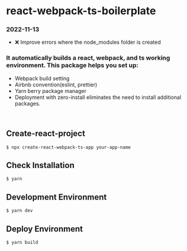 # react-webpack-ts-boilerplate

### 2022-11-13

-   ❌ Improve errors where the node_modules folder is created

### It automatically builds a react, webpack, and ts working environment. This package helps you set up:

-   Webpack build setting
-   Airbnb convention(eslint, prettier)
-   Yarn berry package manager
-   Deployment with zero-install eliminates the need to install additional packages.

<br />

## Create-react-project

```
$ npx create-react-webpack-ts-app your-app-name
```

## Check Installation

```
$ yarn
```

## Development Environment

```
$ yarn dev
```

## Deploy Environment

```
$ yarn build
```

